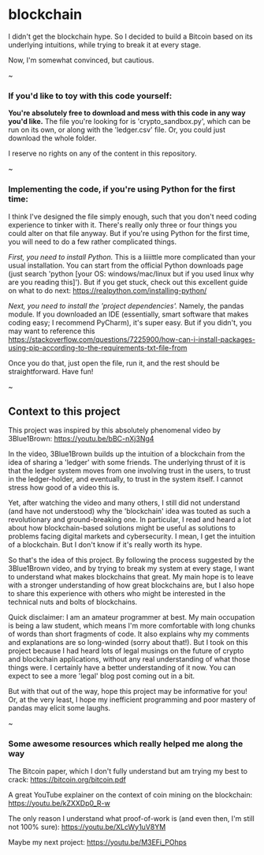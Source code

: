 # blockchain
I didn't get the blockchain hype. So I decided to build a Bitcoin based on its underlying intuitions, while trying to break it at every stage.

Now, I'm somewhat convinced, but cautious.

~

### If you'd like to toy with this code yourself:

**You're absolutely free to download and mess with this code in any way you'd like.** The file you're looking for is 'crypto_sandbox.py', which can be run on its own, or along with the 'ledger.csv' file. Or, you could just download the whole folder.

I reserve no rights on any of the content in this repository. 

~

### Implementing the code, if you're using Python for the first time:

I think I've designed the file simply enough, such that you don't need coding experience to tinker with it. There's really only three or four things you could alter on that file anyway. But if you're using Python for the first time, you will need to do a few rather complicated things.

*First, you need to install Python.* This is a liiiittle more complicated than your usual installation. You can start from the official Python downloads page (just search 'python [your OS: windows/mac/linux but if you used linux why are you reading this]'). But if you get stuck, check out this excellent guide on what to do next: https://realpython.com/installing-python/

*Next, you need to install the 'project dependencies'.* Namely, the pandas module. If you downloaded an IDE (essentially, smart software that makes coding easy; I recommend PyCharm), it's super easy. But if you didn't, you may want to reference this https://stackoverflow.com/questions/7225900/how-can-i-install-packages-using-pip-according-to-the-requirements-txt-file-from

Once you do that, just open the file, run it, and the rest should be straightforward. Have fun!

~

## Context to this project

This project was inspired by this absolutely phenomenal video by 3Blue1Brown: https://youtu.be/bBC-nXj3Ng4

In the video, 3Blue1Brown builds up the intuition of a blockchain from the idea of sharing a 'ledger' with some friends. The underlying thrust of it is that the ledger system moves from one involving trust in the users, to trust in the ledger-holder, and eventually, to trust in the system itself. I cannot stress how good of a video this is.

Yet, after watching the video and many others, I still did not understand (and have not understood) why the 'blockchain' idea was touted as such a revolutionary and ground-breaking one. In particular, I read and heard a lot about how blockchain-based solutions might be useful as solutions to problems facing digital markets and cybersecurity. I mean, I get the intuition of a blockchain. But I don't know if it's really worth its hype.

So that's the idea of this project. By following the process suggested by the 3Blue1Brown video, and by trying to break my system at every stage, I want to understand what makes blockchains that great. My main hope is to leave with a stronger understanding of how great blockchains are, but I also hope to share this experience with others who might be interested in the technical nuts and bolts of blockchains.

Quick disclaimer: I am an amateur programmer at best. My main occupation is being a law student, which means I'm more comfortable with long chunks of words than short fragments of code. It also explains why my comments and explanations are so long-winded (sorry about that!). But I took on this project because I had heard lots of legal musings on the future of crypto and blockchain applications, without any real understanding of what those things were. I certainly have a better understanding of it now. You can expect to see a more 'legal' blog post coming out in a bit.

But with that out of the way, hope this project may be informative for you! Or, at the very least, I hope my inefficient programming and poor mastery of pandas may elicit some laughs.

~

### Some awesome resources which really helped me along the way

The Bitcoin paper, which I don't fully understand but am trying my best to crack: https://bitcoin.org/bitcoin.pdf

A great YouTube explainer on the context of coin mining on the blockchain: https://youtu.be/kZXXDp0_R-w

The only reason I understand what proof-of-work is (and even then, I'm still not 100% sure): https://youtu.be/XLcWy1uV8YM

Maybe my next project: https://youtu.be/M3EFi_POhps
